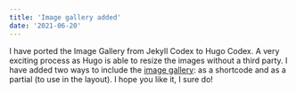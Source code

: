 ```yaml
---
title: 'Image gallery added'
date: '2021-06-20'
---
```

I have ported the Image Gallery from Jekyll Codex to Hugo Codex. A very exciting process as Hugo is able to resize the images without a third party. I have added two ways to include the [image gallery](/add-ons/image-gallery): as a shortcode and as a partial (to use in the layout). I hope you like it, I sure do!
